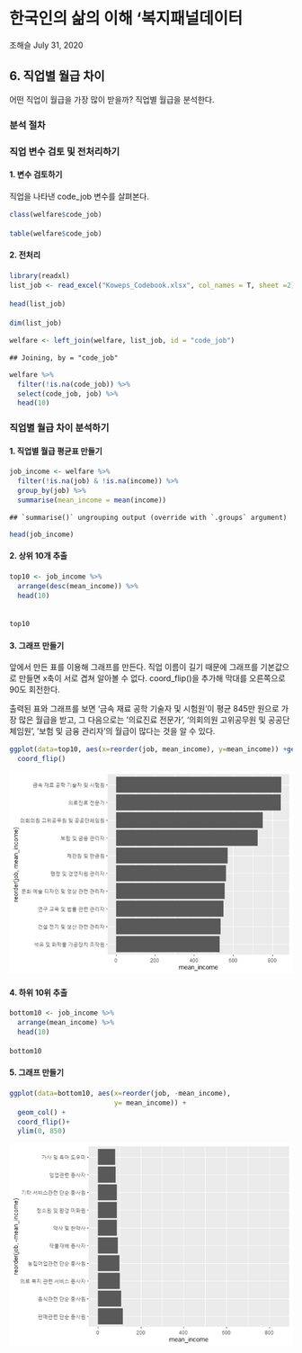 한국인의 삶의 이해 ‘복지패널데이터
================
조해슬
July 31, 2020

## 6\. 직업별 월급 차이

어떤 직업이 월급을 가장 많이 받을까? 직업별 월급을 분석한다.

### 분석 절차

### 직업 변수 검토 및 전처리하기

#### 1\. 변수 검토하기

직업을 나타낸 code\_job 변수를 살펴본다.

``` r
class(welfare$code_job)

table(welfare$code_job)
```

#### 2\. 전처리

``` r
library(readxl)
list_job <- read_excel("Koweps_Codebook.xlsx", col_names = T, sheet =2)

head(list_job)

dim(list_job)
```

``` r
welfare <- left_join(welfare, list_job, id = "code_job")
```

    ## Joining, by = "code_job"

``` r
welfare %>% 
  filter(!is.na(code_job)) %>% 
  select(code_job, job) %>% 
  head(10)
```

### 직업별 월급 차이 분석하기

#### 1\. 직업별 월급 평균표 만들기

``` r
job_income <- welfare %>% 
  filter(!is.na(job) & !is.na(income)) %>% 
  group_by(job) %>% 
  summarise(mean_income = mean(income))
```

    ## `summarise()` ungrouping output (override with `.groups` argument)

``` r
head(job_income)
```

#### 2\. 상위 10개 추출

``` r
top10 <- job_income %>% 
  arrange(desc(mean_income)) %>% 
  head(10)


top10
```

#### 3\. 그래프 만들기

앞에서 만든 표를 이용해 그래프를 만든다. 직업 이름이 길기 때문에 그래프를 기본값으로 만들면 x축이 서로 겹쳐 알아볼 수 없다.
coord\_flip()을 추가해 막대를 오른쪽으로 90도 회전한다.

출력된 표와 그래프를 보면 ‘금속 재료 공학 기술자 및 시험원’이 평균 845만 원으로 가장 많은 월급을 받고, 그 다음으로는
’의료진료 전문가’, ‘의회의원 고위공무원 및 공공단체임원’, ’보험 및 금융 관리자’의 월급이 많다는 것을 알 수 있다.

``` r
ggplot(data=top10, aes(x=reorder(job, mean_income), y=mean_income)) +geom_col()+
  coord_flip()
```

![](welfare06_files/figure-gfm/unnamed-chunk-7-1.png)<!-- -->

#### 4\. 하위 10위 추출

``` r
bottom10 <- job_income %>% 
  arrange(mean_income) %>% 
  head(10)

bottom10
```

#### 5\. 그래프 만들기

``` r
ggplot(data=bottom10, aes(x=reorder(job, -mean_income),
                          y= mean_income)) +
  geom_col() +
  coord_flip()+
  ylim(0, 850)
```

![](welfare06_files/figure-gfm/unnamed-chunk-9-1.png)<!-- -->
